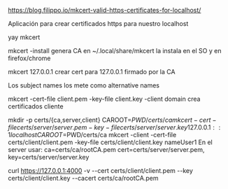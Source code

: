 https://blog.filippo.io/mkcert-valid-https-certificates-for-localhost/

Aplicación para crear certificados https para nuestro localhost

yay mkcert

mkcert -install
  genera CA en ~/.local/share/mkcert
  la instala en el SO y en firefox/chrome

mkcert 127.0.0.1
  crear cert para 127.0.0.1 firmado por la CA

Los subject names los mete como alternative names


mkcert -cert-file client.pem -key-file client.key -client domain
  crea certificados cliente



mkdir -p certs/{ca,server,client}
CAROOT=$PWD/certs/ca mkcert -cert-file certs/server/server.pem -key-file certs/server/server.key 127.0.0.1 ::1 localhost
CAROOT=$PWD/certs/ca mkcert -client -cert-file certs/client/client.pem -key-file certs/client/client.key nameUser1
En el server usar: ca=certs/ca/rootCA.pem cert=certs/server/server.pem, key=certs/server/server.key

curl https://127.0.0.1:4000 -v --cert certs/client/client.pem --key certs/client/client.key --cacert certs/ca/rootCA.pem

